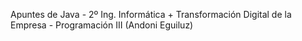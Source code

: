 Apuntes de Java - 2º Ing. Informática + Transformación Digital de la Empresa - Programación III (Andoni Eguiluz)
